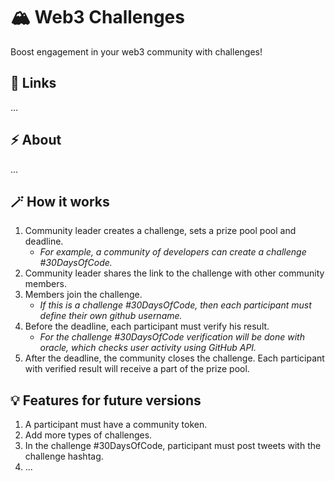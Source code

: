 # 🏔️ Web3 Challenges

Boost engagement in your web3 community with challenges!

## 🔗 Links

...

## ⚡ About

...

## 🪄 How it works

1. Community leader creates a challenge, sets a prize pool pool and deadline.
    - *For example, a community of developers can create a challenge #30DaysOfCode.*
2. Community leader shares the link to the challenge with other community members.
3. Members join the challenge. 
    - *If this is a challenge #30DaysOfCode, then each participant must define their own github username.*
4. Before the deadline, each participant must verify his result.
    - *For the challenge #30DaysOfCode verification will be done with oracle, which checks user activity using GitHub API.*
5. After the deadline, the community closes the challenge. Each participant with verified result will receive a part of the prize pool.

## 💡 Features for future versions 

1. A participant must have a community token.
2. Add more types of challenges.
3. In the challenge #30DaysOfCode, participant must post tweets with the challenge hashtag.
4. ...